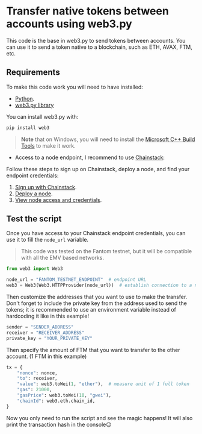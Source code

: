 # Transfer native tokens between accounts using web3.py

This code is the base in web3.py to send tokens between accounts. You can use it to send a token native to a blockchain, such as ETH, AVAX, FTM, etc. 

## Requirements 

To make this code work you will need to have installed:

- [Python](https://www.python.org/downloads/).
- [web3.py library](https://web3py.readthedocs.io/en/stable/quickstart.html)

You can install web3.py with:

```sh
pip install web3
```

> **Note** that on Windows, you will need to install the [Microsoft C++ Build Tools](https://visualstudio.microsoft.com/visual-cpp-build-tools/) to make it work.

- Access to a node endpoint, I recommend to use [Chainstack](https://chainstack.com/):

Follow these steps to sign up on Chainstack, deploy a node, and find your endpoint credentials:

  1. [Sign up with Chainstack](https://console.chainstack.com/user/account/create).
  1. [Deploy a node](https://docs.chainstack.com/platform/join-a-public-network).
  1. [View node access and credentials](https://docs.chainstack.com/platform/view-node-access-and-credentials).

## Test the script

Once you have access to your Chainstack endpoint credentials, you can use it to fill the `node_url` variable. 

> This code was tested on the Fantom testnet, but it will be compatible with all the EMV based networks. 

```py
from web3 import Web3

node_url = "FANTOM_TESTNET_ENDPOINT"  # endpoint URL
web3 = Web3(Web3.HTTPProvider(node_url))  # establish connection to a node
```

Then customize the addresses that you want to use to make the transfer. Don't forget to include the private key from the address used to send the tokens; it is recommended to use an environment variable instead of hardcoding it like in this example!

```py
sender = "SENDER_ADDRESS"
receiver = "RECEIVER_ADDRESS"
private_key = "YOUR_PRIVATE_KEY"
```

Then specify the amount of FTM that you want to transfer to the other account. (1 FTM in this example)

```py
tx = {
    "nonce": nonce,
    "to": receiver,
    "value": web3.toWei(1, "ether"),  # measure unit of 1 full token
    "gas": 21000,
    "gasPrice": web3.toWei(10, "gwei"),
    "chainId": web3.eth.chain_id,
}
```

Now you only need to run the script and see the magic happens! It will also print the transaction hash in the console😉
